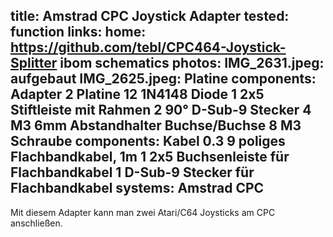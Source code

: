 title: Amstrad CPC Joystick Adapter
tested: function
links:
    home: https://github.com/tebl/CPC464-Joystick-Splitter
    ibom
    schematics
photos:
    IMG_2631.jpeg: aufgebaut
    IMG_2625.jpeg: Platine
components: Adapter
    2 Platine
    12 1N4148 Diode
    1 2x5 Stiftleiste mit Rahmen
    2 90° D-Sub-9 Stecker
    4 M3 6mm Abstandhalter Buchse/Buchse
    8 M3 Schraube
components: Kabel
    0.3 9 poliges Flachbandkabel, 1m
    1 2x5 Buchsenleiste für Flachbandkabel
    1 D-Sub-9 Stecker für Flachbandkabel
systems:
    Amstrad CPC
---
Mit diesem Adapter kann man zwei Atari/C64 Joysticks am CPC anschließen.
